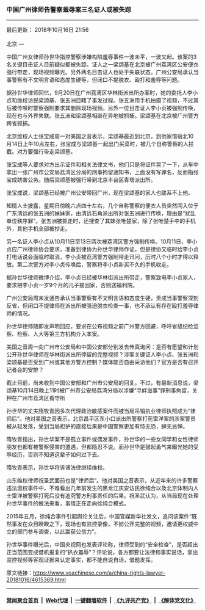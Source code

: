 ### 中国广州律师告警察羞辱案三名证人或被失踪
------------------------

<div class="published">
 <span class="date" title="中国时间">
  <time datetime="2018-10-16T21:56:00+08:00">
   最后更新： 2018年10月16日 21:56
  </time>
 </span>
</div>
<br/>
<div class="wsw">
 <span class="dateline">
  北京 —
 </span>
 <p>
  中国广州女律师孙世华指控警察涉嫌构陷羞辱事件一波未平，一波又起。该案的3名关键目击证人目前疑似都被失踪。证人之一梁颂基在北京被广州荔湾区公安便衣强行带走，现场视频曝光。另外两名目击证人也处于失联状态。广州公安局承认当事警察有不文明言语和态度生硬等，但闭口不提脱衣、殴打和羞辱等问题。
 </p>
 <p>
  据孙世华律师回忆，9月20日在广州荔湾区华林街派出所办案时，她的委托人李小贞和维权访民梁颂基、张五洲目睹了事发过程。张五洲用手机拍摄了视频，不过其后被传唤时警察强制要求其删除现场视频。另外一位目击证人李小贞被强制传唤，现在也与外界失联。张五洲和梁颂基相继在异地被抓捕。梁颂基在北京被广州警方跨省抓捕。
 </p>
 <p>
  北京维权人士张宝成周一对美国之音表示，梁颂基最近到北京，到他家借宿北10月14日上午10点左右，张宝成与梁颂基一起出门买菜时，被几个自称警察的人拦截。对方要强行带走梁颂基。
 </p>
 <p>
  张宝成等人要求对方出示证件和相关法律文书，他们只是将证件晃了一下，从车中拿出一张广州市公安局荔湾区分局的刑事拘留通知书，上面没有写罪名，反而指张宝成妨害公务。随后梁颂基被强行带到北京丰台区青塔派出所。
 </p>
 <p>
  张宝成说，梁颂基已经被广州公安带回广州，现在梁颂基的家人也联系不上他。
 </p>
 <p>
  知情人士披露，星期日傍晚六点四十左右，几个自称警察的便衣人员突然闯入位于广东清远的张五洲的妹妹家，由清远石角派出所对张五洲进行传唤，理由是“扰乱单位秩序罪”。张五洲被抓走时，还搜查了其妹张唯楚家，除了张唯楚手中的手机外，其他手机全部被抄走。
 </p>
 <p>
  另一名证人李小贞从10月11日至13日两次被荔湾区警方强制传唤。10月11日，李小贞应广州律师协会要求，准备到律协为孙世华律师作证，但是律协又临时给李小贞打电话说会面临时取消，李小贞被荔湾警方强制带走讯问，历时八个小时才得以释放。第二次警方对李小贞传唤后，警察将李小贞新买不久的手机收走。
 </p>
 <p>
  据孙世华律师微博介绍，李小贞已经被华林街派出所带走，警察致电李小贞家人，要求把李小贞一岁9个月的儿子接回家，否则送福利院。
 </p>
 <p>
  广州公安局周末发通告承认当事警察有不文明言语和态度生硬，责成当事警察深刻反省，但闭口不提律师在派出所被强迫脱衣检查一事，也不承认有存在殴打羞辱律师的情况。
 </p>
 <p>
  孙世华律师随即发声明回应，要求在公布视频之前广州警方回避，呼吁省级纪检监察、检察、人大等第三方机构介入本案。
 </p>
 <p>
  美国之音周一向广州市公安局和中国公安部分别发去传真询问：是否有愿望和计划公开孙世华律师在华林街派出所停留的完整视频？涉案关键证人李小贞、张五洲和梁颂基是否受到广州或其他方警方控制？媒体能否自由采访他们？官方是否有召开记者会的安排？
 </p>
 <p>
  截止目前，尚未收到中国公安部和广州市公安局的回复。不过，有最新消息说，梁颂基10月14日晚上11时被广州市公安局荔湾分局以涉嫌“寻衅滋事”罪刑事拘留，关押在广州市荔湾区看守所
 </p>
 <div class="wsw__embed">
 </div>
 <p>
  孙世华的丈夫隋牧青因多次代理政治敏感案件而被当局吊销执业律师执照成为“律师后”。他对美国之音表示，北京昌平区东小口派出所警察打死雷洋案的涉案警员被从轻发落，受到当局袒护的直接后果是中国警察更加有恃无恐，肆无忌惮。
 </p>
 <p>
  隋牧青指出，孙世华案不是孤立事件或偶发事件，孙世华的一些女同学和女性律师朋友也都有被警察侵害的遭遇，但都隐忍不说。而孙世华是鼓起勇气来曝光她的受辱经历，否则不知道这辈子如何过下去。
 </p>
 <p>
  隋牧青表示，孙世华将诉诸法律继续维权。
 </p>
 <p>
  山东维权律师祝圣武面前也是“律师后”。他对美国之音表示，从近年来的许多警察违法滥权事件中，不难看出几年前发生的黑龙江庆安访民徐纯合以及北京体制内人士雷洋被警察打死后没有追究警方刑事责任的后果。祝圣武认为，从当局现在处理孙世华事件的做法来看，事情正在走向徐纯合模式。
 </p>
 <p>
  2015年五月，徐纯合事件引起舆论关注后，中国官媒新华社发文，追问该案件“既然事发在众目睽睽之下，现场也有监控录像，不妨公开完整的视频，邀请更权威中立的部门参与调查，以此赢获公信力”。
 </p>
 <p>
  孙世华事件曝光后，中国央视网也发表评论称，律师受到的“安全检查”，是否超出正当范围变成借机报复的“扒衣羞辱”？评论说，各方都要让法律和事实说话，拿出监控视频等客观证据来认定事实，都不能自说自话，借题发挥。
 </p>
</div>

原文链接：https://www.voachinese.com/a/china-rights-lawyer-20181016/4615369.html


------------------------
#### [禁闻聚合首页](https://github.com/gfw-breaker/banned-news/blob/master/README.md) &nbsp;|&nbsp; [Web代理](https://github.com/gfw-breaker/open-proxy/blob/master/README.md) &nbsp;|&nbsp;  [一键翻墙软件](https://github.com/gfw-breaker/nogfw/blob/master/README.md) &nbsp;|&nbsp; [《九评共产党》](https://github.com/gfw-breaker/9ping.md/blob/master/README.md#九评之一评共产党是什么) &nbsp;|&nbsp; [《解体党文化》](https://github.com/gfw-breaker/jtdwh.md/blob/master/README.md#绪论)